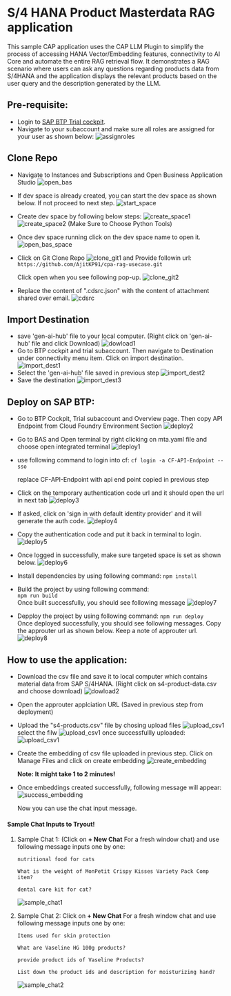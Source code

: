#  S/4 HANA Product Masterdata RAG application

This sample CAP application uses the CAP LLM Plugin to simplify the process of accessing HANA Vector/Embedding features, connectivity to AI Core and automate the entire RAG retrieval flow. It demonstrates a RAG scenario where users can ask any questions regarding products data from S/4HANA and the application displays the relevant products based on the user query and the description generated by the LLM.

## Pre-requisite:

-   Login to [SAP BTP Trial cockpit](https://account.hanatrial.ondemand.com/trial/#/home/trial).
-   Navigate to your subaccount and make sure all roles are assigned for your user as shown below:
![assignroles](images/assignroles.png)

## Clone Repo

-   Navigate to Instances and Subscriptions and Open Business Application Studio
    ![open_bas](images/open_bas.png)

-   If dev space is already created, you can start the dev space as shown below. If not proceed to next step. 
    ![start_space](images/start_space.png)

-   Create dev space by following below steps:
    ![create_space1](images/create_space1.png)
    ![create_space2](images/create_space2.png)
    (Make Sure to Choose Python Tools)

-   Once dev space running click on the dev space name to open it.
    ![open_bas_space](images/open_bas_space.png)

-   Click on Git Clone Repo 
    ![clone_git1](images/clone_git1.png)
    and Provide followin url:
    `https://github.com/AjitKP91/cpa-rag-usecase.git`    
    
    Click open when you see following pop-up.
    ![clone_git2](images/clone_git2.png)
    
-   Replace the content of  ".cdsrc.json" with the content of attachment shared over email.
    ![cdsrc](images/cdsrc.png)

## Import Destination
-   save 'gen-ai-hub' file to your local computer. (Right click on 'gen-ai-hub' file and click Download)
    ![dowload1](images/dowload1.png)
-   Go to BTP cockpit and trial subaccount. Then navigate to Destination under connectivity menu item. Click on import destination.
    ![import_dest1](images/import_dest1.png)
-   Select the 'gen-ai-hub' file saved in previous step
    ![import_dest2](images/import_dest2.png)
-   Save the destination
    ![import_dest3](images/import_dest3.png)


## Deploy on SAP BTP:
-   Go to BTP Cockpit, Trial subaccount and Overview page. Then copy API Endpoint from Cloud Foundry Environment Section
    ![deploy2](images/deploy2.png)
-   Go to BAS and Open terminal by right clicking on mta.yaml file and choose open integrated terminal
    ![deploy1](images/deploy1.png)
-   use following command to login into cf:
    `cf login -a CF-API-Endpoint --sso`    
    
    replace CF-API-Endpoint with api end point copied in previous step
-   Click on the temporary authentication code url and it should open the url in next tab
    ![deploy3](images/deploy3.png)
-   If asked, click on 'sign in with default identity provider' and it will generate the auth code.
    ![deploy4](images/deploy4.png)
-   Copy the authentication code and put it back in terminal to login.
    ![deploy5](images/deploy5.png)
-   Once logged in successfully, make sure targeted space is set as shown below.
    ![deploy6](images/deploy6.png)
-   Install dependencies by using following command:
    `npm install`
-   Build the project by using following command:    
    `npm run build`     
    Once built successfully, you should see following message
    ![deploy7](images/deploy7.png)
-   Depploy the project by using following command:
    `npm run deploy`    
    Once deployed successfully, you should see following messages. Copy the approuter url as shown below. Keep a note of approuter url.
    ![deploy8](images/deploy8.png)

## How to use the application:
-   Download the csv file and save it to local computer which contains material data from SAP S/4HANA. (Right click on s4-product-data.csv and choose download)
    ![dowload2](images/dowload2.png)
-   Open the approuter applciation URL (Saved in previous step from deployment)
-   Upload the "s4-products.csv" file by chosing upload files
    ![upload_csv1](images/upload_csv1.png)
    select the filw
    ![upload_csv1](images/upload_csv2.png)
    once successfullly uploaded:
    ![upload_csv1](images/upload_csv3.png)
-   Create the embedding of csv file uploaded in previous step. Click on Manage Files and click on create embedding
    ![create_embedding](images/create_embedding.png)

    **Note: It might take 1 to 2 minutes!**
-   Once embeddings created successfully, following message will appear:
    ![success_embedding](images/success_embedding.png)

    Now you can use the chat input message. 

#### Sample Chat Inputs to Tryout!

1. Sample Chat 1: (Click on **+ New Chat** For a fresh window chat) and use following message inputs one by one:            
    ```
    nutritional food for cats
    ``` 
    ```
    What is the weight of MonPetit Crispy Kisses Variety Pack Comp item?
    ```
    ```
    dental care kit for cat?
    ```
    ![sample_chat1](images/sample_chat1.png)
 
2. Sample Chat 2: Click on **+ New Chat** For a fresh window chat and use following message inputs  one by one:    
    ```
    Items used for skin protection
    ```
    ```
    What are Vaseline HG 100g products?
    ```
    ```
    provide product ids of Vaseline Products?
    ```
    ```
    List down the product ids and description for moisturizing hand?
    ```
    ![sample_chat2](images/sample_chat2.png)

